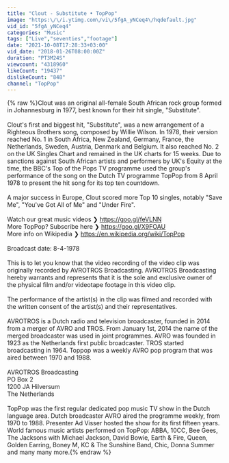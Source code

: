 ```yaml
---
title: "Clout - Substitute • TopPop"
image: "https:\/\/i.ytimg.com\/vi\/5fgA_yNCeq4\/hqdefault.jpg"
vid_id: "5fgA_yNCeq4"
categories: "Music"
tags: ["Live","seventies","footage"]
date: "2021-10-08T17:28:33+03:00"
vid_date: "2018-01-26T08:00:00Z"
duration: "PT3M24S"
viewcount: "4318960"
likeCount: "19437"
dislikeCount: "848"
channel: "TopPop"
---
```

{% raw %}Clout was an original all-female South African rock group formed in Johannesburg in 1977, best known for their hit single, &quot;Substitute&quot;.<br /><br />Clout's first and biggest hit, &quot;Substitute&quot;, was a new arrangement of a Righteous Brothers song, composed by Willie Wilson. In 1978, their version reached No. 1 in South Africa, New Zealand, Germany, France, the Netherlands, Sweden, Austria, Denmark and Belgium. It also reached No. 2 on the UK Singles Chart and remained in the UK charts for 15 weeks. Due to sanctions against South African artists and performers by UK's Equity at the time, the BBC's Top of the Pops TV programme used the group's performance of the song on the Dutch TV programme TopPop from 8 April 1978 to present the hit song for its top ten countdown.<br /><br />A major success in Europe, Clout scored more Top 10 singles, notably &quot;Save Me&quot;, &quot;You've Got All of Me&quot; and &quot;Under Fire&quot;.<br /><br />Watch our great music videos ❯ <a rel="nofollow" target="blank" href="https://goo.gl/feVLNN">https://goo.gl/feVLNN</a><br />More TopPop? Subscribe here ❯ <a rel="nofollow" target="blank" href="https://goo.gl/X9FOAU">https://goo.gl/X9FOAU</a><br />More info on Wikipedia ❯ <a rel="nofollow" target="blank" href="https://en.wikipedia.org/wiki/TopPop">https://en.wikipedia.org/wiki/TopPop</a><br /><br />Broadcast date: 8-4-1978<br /><br />This is to let you know that the video recording of the video clip was originally recorded by AVROTROS Broadcasting. AVROTROS Broadcasting hereby warrants and represents that it is the sole and exclusive owner of the physical film and/or videotape footage in this video clip. <br /><br />The performance of the artist(s) in the clip was filmed and recorded with the written consent of the artist(s) and their representatives.<br /><br />AVROTROS is a Dutch radio and television broadcaster, founded in 2014 from a merger of AVRO and TROS. From January 1st, 2014 the name of the merged broadcaster was used in joint programmes. AVRO was founded in 1923 as the Netherlands first public broadcaster. TROS started broadcasting in 1964. Toppop was a weekly AVRO pop program that was aired between 1970 and 1988.<br /><br />AVROTROS Broadcasting<br />PO Box 2<br />1200 JA Hilversum<br />The Netherlands<br /><br />TopPop was the first regular dedicated pop music TV show in the Dutch language area. Dutch broadcaster AVRO aired the programme weekly, from 1970 to 1988. Presenter Ad Visser hosted the show for its first fifteen years.<br />World famous music artists performed on TopPop: ABBA, 10CC, Bee Gees, The Jacksons with Michael Jackson, David Bowie, Earth &amp; Fire, Queen, Golden Earring, Boney M, KC &amp; The Sunshine Band, Chic, Donna Summer and many many more.{% endraw %}
